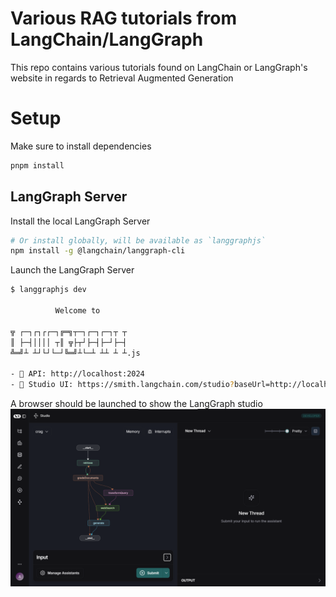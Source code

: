 # Various RAG tutorials from LangChain/LangGraph

This repo contains various tutorials found on LangChain or LangGraph's website in regards to Retrieval Augmented Generation

# Setup

Make sure to install dependencies

```bash
pnpm install
```

## LangGraph Server

Install the local LangGraph Server

```bash
# Or install globally, will be available as `langgraphjs`
npm install -g @langchain/langgraph-cli
```

Launch the LangGraph Server

```bash
$ langgraphjs dev

          Welcome to

╦ ┌─┐┌┐┌┌─┐╔═╗┬─┐┌─┐┌─┐┬ ┬
║ ├─┤││││ ┬║ ╦├┬┘├─┤├─┘├─┤
╩═╝┴ ┴┘└┘└─┘╚═╝┴└─┴ ┴┴ ┴ ┴.js

- 🚀 API: http://localhost:2024
- 🎨 Studio UI: https://smith.langchain.com/studio?baseUrl=http://localhost:2024
```

A browser should be launched to show the LangGraph studio
![LangGraph Studio](./public/langgraphStudio.png "LangGraph Studio")
